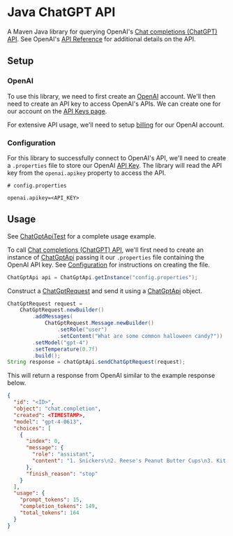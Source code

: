 # Java ChatGPT API

A Maven Java library for querying OpenAI's [Chat completions (ChatGPT) API](https://platform.openai.com/docs/guides/gpt/chat-completions-api). See OpenAI's [API Reference](https://platform.openai.com/docs/api-reference/chat) for additional details on the API.

## Setup

### OpenAI

To use this library, we need to first create an [OpenAI](https://openai.com/) account. We'll then need to create an API key to access OpenAI's APIs. We can create one for our account on the [API Keys page](https://platform.openai.com/account/api-keys).

For extensive API usage, we'll need to setup [billing](https://platform.openai.com/account/billing/overview) for our OpenAI account.

### Configuration

For this library to successfully connect to OpenAI's API, we'll need to create a `.properties` file to store our OpenAI [API Key](https://platform.openai.com/account/api-keys). The library will read the API key from the `openai.apikey` property to access the API.

```properties
# config.properties

openai.apikey=<API_KEY>
```

## Usage

See [ChatGptApiTest](javatests/ydtak/chatgpt/platform/ChatGptApiTest.java) for a complete usage example.

To call [Chat completions (ChatGPT) API](https://platform.openai.com/docs/guides/gpt/chat-completions-api), we'll first need to create an instance of [ChatGptApi](java/ydtak/chatgpt/platform/ChatGptApi.java) passing it our `.properties` file containing the OpenAI API key. See [Configuration](#configuration) for instructions on creating the file.

```java
ChatGptApi api = ChatGptApi.getInstance("config.properties");
```

Construct a [ChatGptRequest](proto/ydtak/chatgpt/platform/chatgpt_request.proto) and send it using a [ChatGptApi](./java/ydtak/chatgpt/platform/ChatGptApi.java) object.

```java
ChatGptRequest request =
    ChatGptRequest.newBuilder()
        .addMessages(
            ChatGptRequest.Message.newBuilder()
                .setRole("user")
                .setContent("What are some common halloween candy?"))
        .setModel("gpt-4")
        .setTemperature(0.7f)
        .build();
String response = chatGptApi.sendChatGptRequest(request);
```

This will return a response from OpenAI similar to the example response below.

```json
{
  "id": "<ID>",
  "object": "chat.completion",
  "created": <TIMESTAMP>,
  "model": "gpt-4-0613",
  "choices": [
    {
      "index": 0,
      "message": {
        "role": "assistant",
        "content": "1. Snickers\n2. Reese's Peanut Butter Cups\n3. Kit Kat\n4. M&Ms\n5. Twix\n6. Butterfingers\n7. Milky Way\n8. Hershey's Chocolate Bars\n9. Candy Corn\n10. Skittles\n11. Starburst\n12. Tootsie Rolls\n13. Sour Patch Kids\n14. Almond Joy\n15. Jolly Ranchers\n16. Nerds\n17. Smarties\n18. Twizzlers\n19. 3 Musketeers\n20. Baby Ruth\n21. Junior Mints\n22. Life Savers\n23. Haribo Gummy Bears\n24. Swedish Fish\n25. Airheads."
      },
      "finish_reason": "stop"
    }
  ],
  "usage": {
    "prompt_tokens": 15,
    "completion_tokens": 149,
    "total_tokens": 164
  }
}
```
